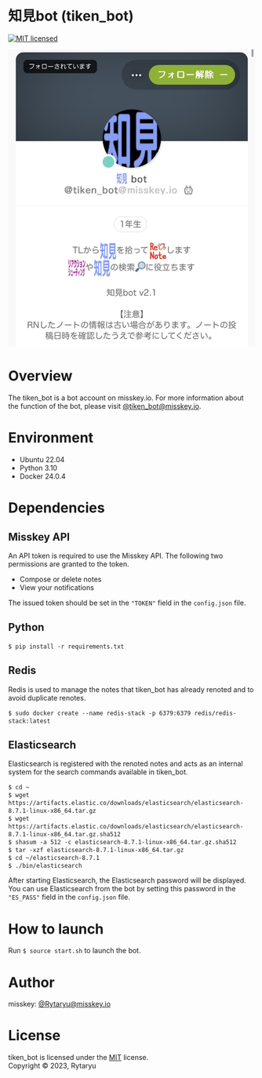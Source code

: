 # 知見bot (tiken_bot)
[![MIT licensed][shield-license]](#)

[shield-license]: https://img.shields.io/badge/license-MIT-blue.svg

<p align="center">
    <img src="./data/tiken_bot_image.jpg" width="512" />
</p>

# Overview
The tiken_bot is a bot account on misskey.io.
For more information about the function of the bot, please visit [@tiken_bot@misskey.io](https://misskey.io/@tiken_bot).

# Environment
- Ubuntu 22.04
- Python 3.10
- Docker 24.0.4

# Dependencies
## Misskey API
An API token is required to use the Misskey API. The following two permissions are granted to the token.
- Compose or delete notes
- View your notifications

The issued token should be set in the `"TOKEN"` field in the `config.json` file.

## Python
```
$ pip install -r requirements.txt
```

## Redis
Redis is used to manage the notes that tiken_bot has already renoted and to avoid duplicate renotes.
```
$ sudo docker create --name redis-stack -p 6379:6379 redis/redis-stack:latest
```

## Elasticsearch
Elasticsearch is registered with the renoted notes and acts as an internal system for the search commands available in tiken_bot.
```
$ cd ~
$ wget https://artifacts.elastic.co/downloads/elasticsearch/elasticsearch-8.7.1-linux-x86_64.tar.gz
$ wget https://artifacts.elastic.co/downloads/elasticsearch/elasticsearch-8.7.1-linux-x86_64.tar.gz.sha512
$ shasum -a 512 -c elasticsearch-8.7.1-linux-x86_64.tar.gz.sha512
$ tar -xzf elasticsearch-8.7.1-linux-x86_64.tar.gz
$ cd ~/elasticsearch-8.7.1
$ ./bin/elasticsearch
```

After starting Elasticsearch, the Elasticsearch password will be displayed.
You can use Elasticsearch from the bot by setting this password in the `"ES_PASS"` field in the `config.json` file.

# How to launch
Run `$ source start.sh` to launch the bot.

# Author
misskey: [@Rytaryu@misskey.io](https://misskey.io/@Rytaryu)

# License
tiken_bot is licensed under the [MIT](./LICENSE) license.  
Copyright &copy; 2023, Rytaryu